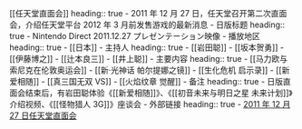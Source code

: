 [[任天堂直面会]]
heading:: true
	- 2011 年 12 月 27 日，任天堂召开第二次直面会，介绍任天堂平台 2012 年 3 月前发售游戏的最新消息
	- 日版标题
	  heading:: true
		- Nintendo Direct 2011.12.27 プレゼンテーション映像
	- 播放地区
	  heading:: true
		- [[日本]]
	- 主持人
	  heading:: true
		- [[岩田聪]]
		- [[坂本贺勇]]
		- [[伊藤博之]]
		- [[辻本良三]]
		- [[井上聪]]
	- 主要内容
	  heading:: true
		- [[马力欧与索尼克在伦敦奥运会]]
		- [[新‧光神话 帕尔提娜之镜]]
		- [[生化危机 启示录]]
		- [[新爱相随]]
		- [[真三国无双 VS]]
		- [[火焰纹章 觉醒]]
	- 备注
	  heading:: true
		- 日版直面会结束后，有岩田聪体验《[[新爱相随]]》、《[[初音未来与明日之星 未来计划]]》介绍视频、《[[怪物猎人 3G]]》座谈会
	- 外部链接
	  heading:: true
		- [2011 年 12 月 27 日任天堂直面会](https://www.bilibili.com/video/BV1EE411r7uY/)